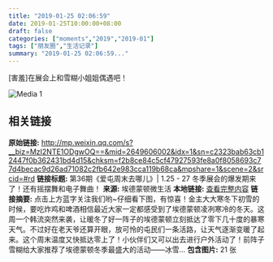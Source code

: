 ```yaml
---
title: "2019-01-25 02:06:59"
date: 2019-01-25T10:00:00+08:00
draft: false
categories: ["moments","2019","2019-01"]
tags: ["朋友圈","生活记录"]
summary: "2019-01-25 02:06:59..."
---
```


[害羞]在展会上和雪糊小姐姐偶遇吧！

![Media 1](/Moments/photos/2019-01-25/201901250206590.jpg)

## 相关链接

**原始链接:** http://mp.weixin.qq.com/s?__biz=MzI2NTE1ODgwOQ==&mid=2649606002&idx=1&sn=c2323bab63cb12447f0b362431bd4d15&chksm=f2b8ce84c5cf47927593fe8a0f8058693c77d4becac9d26ad71082c2fb642e983cca119b68ca&mpshare=1&scene=2&srcid=#rd
**链接标题:** 第36期《爱屯周末去哪儿》| 1.25 - 27 冬季展会的爆发期来了！还有摇摆舞和电子舞曲！
**来源:** 埃德蒙顿微生活
**本地链接:** [查看完整内容](/link_content/2019/01/2019-01-25/link_content/)
**链接摘要:** 点击上方蓝字关注我们哟~仔细看下图，有惊喜！金主大大寒冬下初雪的时候，要吃炸鸡和啤酒相信最近大家一定都感受到了埃德蒙顿凌冽寒冷的冬天。这周一个韩流突然来袭，让暖冬了好一阵子的埃德蒙顿立刻抵达了零下几十度的暴寒天气。不过好在老天爷还算开眼，放可怜的屯民们一条活路，让天气逐渐变暖了起来。这个周末温度又快抵达零上了！小伙伴们又可以出去进行户外活动了！前阵子雪糊给大家推荐了埃德蒙顿冬季最盛大的活动——冰雪...
**包含图片:** 21 张

